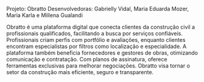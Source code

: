 Projeto: Obratto
Desenvolvedoras: Gabrielly Vidal, Maria Eduarda Mozer, Maria Karla e Millena Gualandi

Obratto é uma plataforma digital que conecta clientes da construção civil a profissionais qualificados, facilitando a busca por serviços confiáveis. Profissionais criam perfis com portfólio e avaliações, enquanto clientes encontram especialistas por filtros como localização e especialidade. A plataforma também beneficia fornecedores e gestores de obras, otimizando comunicação e contratação. Com planos de assinatura, oferece ferramentas exclusivas para melhorar negociações. Obratto visa tornar o setor da construção mais eficiente, seguro e transparente.

